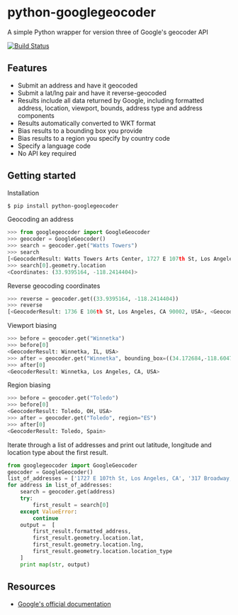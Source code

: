 python-googlegeocoder
=====================

A simple Python wrapper for version three of Google's geocoder API

[![Build Status](https://travis-ci.org/datadesk/python-googlegeocoder.png?branch=master)](https://travis-ci.org/datadesk/python-googlegeocoder)

Features
--------

* Submit an address and have it geocoded
* Submit a lat/lng pair and have it reverse-geocoded
* Results include all data returned by Google, including formatted address, location, viewport, bounds, address type and address components
* Results automatically converted to WKT format
* Bias results to a bounding box you provide
* Bias results to a region you specify by country code
* Specify a language code
* No API key required

Getting started
---------------

Installation

```bash
$ pip install python-googlegeocoder
```

Geocoding an address

```python
>>> from googlegeocoder import GoogleGeocoder
>>> geocoder = GoogleGeocoder()
>>> search = geocoder.get("Watts Towers")
>>> search
[<GeocoderResult: Watts Towers Arts Center, 1727 E 107th St, Los Angeles, CA 90002-3621, USA>]
>>> search[0].geometry.location
<Coordinates: (33.9395164, -118.2414404)>
```

Reverse geocoding coordinates

```python
>>> reverse = geocoder.get((33.9395164, -118.2414404))
>>> reverse
[<GeocoderResult: 1736 E 106th St, Los Angeles, CA 90002, USA>, <GeocoderResult: Watts, Los Angeles, CA, USA>, <GeocoderResult: Los Angeles, CA 90002, USA>, <GeocoderResult: South LA, Los Angeles, CA, USA>, <GeocoderResult: Los Angeles, CA, USA>, <GeocoderResult: Los Angeles, CA, USA>, <GeocoderResult: Los Angeles, California, USA>, <GeocoderResult: California, USA>, <GeocoderResult: United States>]
```

Viewport biasing

```python
>>> before = geocoder.get("Winnetka")
>>> before[0]
<GeocoderResult: Winnetka, IL, USA>
>>> after = geocoder.get("Winnetka", bounding_box=((34.172684,-118.604794), (34.236144,-118.500938)))
>>> after[0]
<GeocoderResult: Winnetka, Los Angeles, CA, USA>
```

Region biasing

```python
>>> before = geocoder.get("Toledo")
>>> before[0]
<GeocoderResult: Toledo, OH, USA>
>>> after = geocoder.get("Toledo", region="ES")
>>> after[0]
<GeocoderResult: Toledo, Spain>
```

Iterate through a list of addresses and print out latitude, longitude and location type about the first result.

```python
from googlegeocoder import GoogleGeocoder
geocoder = GoogleGeocoder()
list_of_addresses = ['1727 E 107th St, Los Angeles, CA', '317 Broadway, Los Angeles, CA']
for address in list_of_addresses:
    search = geocoder.get(address)
    try:
        first_result = search[0]
    except ValueError:
        continue
    output =  [
        first_result.formatted_address, 
        first_result.geometry.location.lat, 
        first_result.geometry.location.lng, 
        first_result.geometry.location.location_type
    ]
    print map(str, output)
```

Resources
---------

* [Google's official documentation](http://code.google.com/apis/maps/documentation/geocoding/)
